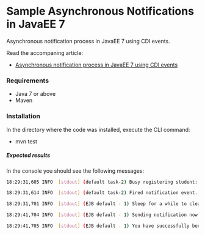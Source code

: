 # Sample Asynchronous Notifications in JavaEE 7
Asynchronous notification process in JavaEE 7 using CDI events.

Read the accompaning article:
* [Asynchronous notification process in JavaEE 7 using CDI events](https://www.linkedin.com/pulse/asynchronous-notifications-javaee-7-jannie-louwrens)

### Requirements

* Java 7 or above
* Maven

### Installation
In the directory where the code was installed, execute the CLI command:

* mvn test

##### Expected results
In the console you should see the following messages:

```sh
18:29:31,605 INFO  [stdout] (default task-2) Busy registering student: Roxy in course: Science 101

18:29:31,614 INFO  [stdout] (default task-2) Fired notification event.

18:29:31,701 INFO  [stdout] (EJB default - 1) Sleep for a while to clearly show the effect of asynchronous.

18:29:41,704 INFO  [stdout] (EJB default - 1) Sending notification now:

18:29:41,705 INFO  [stdout] (EJB default - 1) You have successfully been registered.
```

